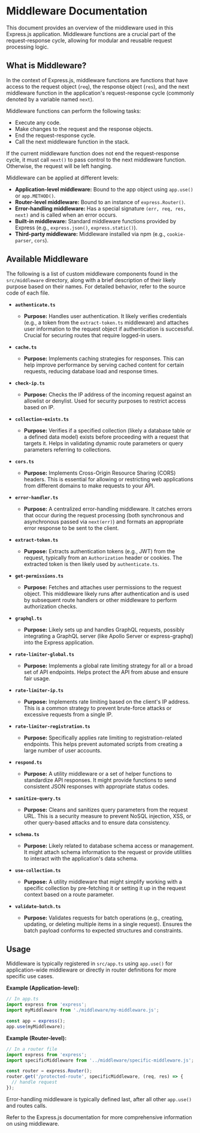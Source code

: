 # Middleware Documentation

This document provides an overview of the middleware used in this Express.js application. Middleware functions are a crucial part of the request-response cycle, allowing for modular and reusable request processing logic.

## What is Middleware?

In the context of Express.js, middleware functions are functions that have access to the request object (`req`), the response object (`res`), and the next middleware function in the application's request-response cycle (commonly denoted by a variable named `next`).

Middleware functions can perform the following tasks:

*   Execute any code.
*   Make changes to the request and the response objects.
*   End the request-response cycle.
*   Call the next middleware function in the stack.

If the current middleware function does not end the request-response cycle, it must call `next()` to pass control to the next middleware function. Otherwise, the request will be left hanging.

Middleware can be applied at different levels:

*   **Application-level middleware:** Bound to the app object using `app.use()` or `app.METHOD()`.
*   **Router-level middleware:** Bound to an instance of `express.Router()`.
*   **Error-handling middleware:** Has a special signature `(err, req, res, next)` and is called when an error occurs.
*   **Built-in middleware:** Standard middleware functions provided by Express (e.g., `express.json()`, `express.static()`).
*   **Third-party middleware:** Middleware installed via npm (e.g., `cookie-parser`, `cors`).

## Available Middleware

The following is a list of custom middleware components found in the `src/middleware` directory, along with a brief description of their likely purpose based on their names. For detailed behavior, refer to the source code of each file.

*   **`authenticate.ts`**
    *   **Purpose:** Handles user authentication. It likely verifies credentials (e.g., a token from the `extract-token.ts` middleware) and attaches user information to the request object if authentication is successful. Crucial for securing routes that require logged-in users.

*   **`cache.ts`**
    *   **Purpose:** Implements caching strategies for responses. This can help improve performance by serving cached content for certain requests, reducing database load and response times.

*   **`check-ip.ts`**
    *   **Purpose:** Checks the IP address of the incoming request against an allowlist or denylist. Used for security purposes to restrict access based on IP.

*   **`collection-exists.ts`**
    *   **Purpose:** Verifies if a specified collection (likely a database table or a defined data model) exists before proceeding with a request that targets it. Helps in validating dynamic route parameters or query parameters referring to collections.

*   **`cors.ts`**
    *   **Purpose:** Implements Cross-Origin Resource Sharing (CORS) headers. This is essential for allowing or restricting web applications from different domains to make requests to your API.

*   **`error-handler.ts`**
    *   **Purpose:** A centralized error-handling middleware. It catches errors that occur during the request processing (both synchronous and asynchronous passed via `next(err)`) and formats an appropriate error response to be sent to the client.

*   **`extract-token.ts`**
    *   **Purpose:** Extracts authentication tokens (e.g., JWT) from the request, typically from an `Authorization` header or cookies. The extracted token is then likely used by `authenticate.ts`.

*   **`get-permissions.ts`**
    *   **Purpose:** Fetches and attaches user permissions to the request object. This middleware likely runs after authentication and is used by subsequent route handlers or other middleware to perform authorization checks.

*   **`graphql.ts`**
    *   **Purpose:** Likely sets up and handles GraphQL requests, possibly integrating a GraphQL server (like Apollo Server or express-graphql) into the Express application.

*   **`rate-limiter-global.ts`**
    *   **Purpose:** Implements a global rate limiting strategy for all or a broad set of API endpoints. Helps protect the API from abuse and ensure fair usage.

*   **`rate-limiter-ip.ts`**
    *   **Purpose:** Implements rate limiting based on the client's IP address. This is a common strategy to prevent brute-force attacks or excessive requests from a single IP.

*   **`rate-limiter-registration.ts`**
    *   **Purpose:** Specifically applies rate limiting to registration-related endpoints. This helps prevent automated scripts from creating a large number of user accounts.

*   **`respond.ts`**
    *   **Purpose:** A utility middleware or a set of helper functions to standardize API responses. It might provide functions to send consistent JSON responses with appropriate status codes.

*   **`sanitize-query.ts`**
    *   **Purpose:** Cleans and sanitizes query parameters from the request URL. This is a security measure to prevent NoSQL injection, XSS, or other query-based attacks and to ensure data consistency.

*   **`schema.ts`**
    *   **Purpose:** Likely related to database schema access or management. It might attach schema information to the request or provide utilities to interact with the application's data schema.

*   **`use-collection.ts`**
    *   **Purpose:** A utility middleware that might simplify working with a specific collection by pre-fetching it or setting it up in the request context based on a route parameter.

*   **`validate-batch.ts`**
    *   **Purpose:** Validates requests for batch operations (e.g., creating, updating, or deleting multiple items in a single request). Ensures the batch payload conforms to expected structures and constraints.

## Usage

Middleware is typically registered in `src/app.ts` using `app.use()` for application-wide middleware or directly in router definitions for more specific use cases.

**Example (Application-level):**
```typescript
// In app.ts
import express from 'express';
import myMiddleware from './middleware/my-middleware.js';

const app = express();
app.use(myMiddleware);
```

**Example (Router-level):**
```typescript
// In a router file
import express from 'express';
import specificMiddleware from '../middleware/specific-middleware.js';

const router = express.Router();
router.get('/protected-route', specificMiddleware, (req, res) => {
  // handle request
});
```

Error-handling middleware is typically defined last, after all other `app.use()` and routes calls.

Refer to the Express.js documentation for more comprehensive information on using middleware. 